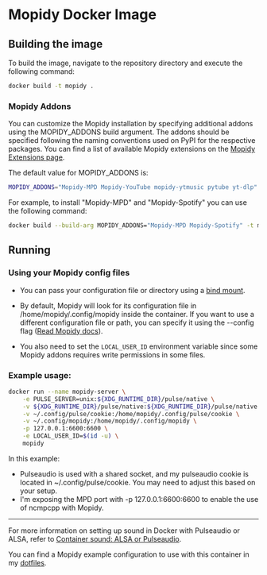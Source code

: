 # Mopidy Docker Image

## Building the image

To build the image, navigate to the repository directory and execute the following command:

```bash
docker build -t mopidy .
```

### Mopidy Addons

You can customize the Mopidy installation by specifying additional addons using the MOPIDY_ADDONS build argument. The addons should be specified following the naming conventions used on PyPI for the respective packages.
You can find a list of available Mopidy extensions on the [Mopidy Extensions page](https://mopidy.com/ext/).

The default value for MOPIDY_ADDONS is:
```bash
MOPIDY_ADDONS="Mopidy-MPD Mopidy-YouTube mopidy-ytmusic pytube yt-dlp"
```

For example, to install "Mopidy-MPD" and "Mopidy-Spotify" you can use the following command:

```bash
docker build --build-arg MOPIDY_ADDONS="Mopidy-MPD Mopidy-Spotify" -t mopidy .
```

## Running

### Using your Mopidy config files
- You can pass your configuration file or directory using a [bind mount](https://docs.docker.com/storage/bind-mounts/#choose-the--v-or---mount-flag).

- By default, Mopidy will look for its configuration file in /home/mopidy/.config/mopidy inside the container. If you want to use a different configuration file or path, you can specify it using the --config flag ([Read Mopidy docs](https://docs.mopidy.com/en/latest/command/)).

- You also need to set the `LOCAL_USER_ID` environment variable since some Mopidy addons requires write permissions in some files. 

### Example usage:
```bash
docker run --name mopidy-server \
    -e PULSE_SERVER=unix:${XDG_RUNTIME_DIR}/pulse/native \
    -v ${XDG_RUNTIME_DIR}/pulse/native:${XDG_RUNTIME_DIR}/pulse/native \
    -v ~/.config/pulse/cookie:/home/mopidy/.config/pulse/cookie \
    -v ~/.config/mopidy:/home/mopidy/.config/mopidy \
    -p 127.0.0.1:6600:6600 \
    -e LOCAL_USER_ID=$(id -u) \
    mopidy
```

In this example:
- Pulseaudio is used with a shared socket, and my pulseaudio cookie is located in ~/.config/pulse/cookie. You may need to adjust this based on your setup.
- I'm exposing the MPD port with -p 127.0.0.1:6600:6600 to enable the use of ncmpcpp with Mopidy.


---

For more information on setting up sound in Docker with Pulseaudio or ALSA, refer to [Container sound: ALSA or Pulseaudio](https://github.com/mviereck/x11docker/wiki/Container-sound:-ALSA-or-Pulseaudio).

You can find a Mopidy example configuration to use with this container in my [dotfiles](https://github.com/dev-math/dotfiles/blob/main/dot_config/mopidy/mopidy.conf.tmpl).
